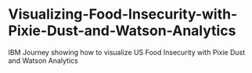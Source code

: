 # Visualizing-Food-Insecurity-with-Pixie-Dust-and-Watson-Analytics
IBM Journey showing how to visualize US Food Insecurity with Pixie Dust and Watson Analytics
